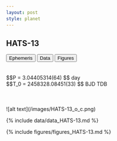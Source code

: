 ```yaml
---
layout: post
style: planet
---
```

<script src="../js/planets.js"></script>

## HATS-13

<!-- Tab links -->
<div class="tab">
<button class="tablinks" onclick="openCity(event, 'Ephemeris')">Ephemeris</button>
<button class="tablinks" onclick="openCity(event, 'Data')">Data</button>
<button class="tablinks" onclick="openCity(event, 'Figures')">Figures</button>
</div>

<!-- Tab content -->
<div id="Ephemeris" class="tabcontent" markdown="1">
<br/><br/>
$$P = 3.04405314(64) $$ day <br/>
$$T_0 = 2458328.08451(33) $$ BJD TDB
<br/><br/>
<br/><br/>
![alt text](/images/HATS-13_o_c.png)
</div>


<div id="Data" class="tabcontent" markdown="1">

{% include data/data_HATS-13.md %}

</div>

<div id="Figures" class="tabcontent" markdown="1">
{% include figures/figures_HATS-13.md %}
</div>


<script src="../js/tabs.js"></script>


